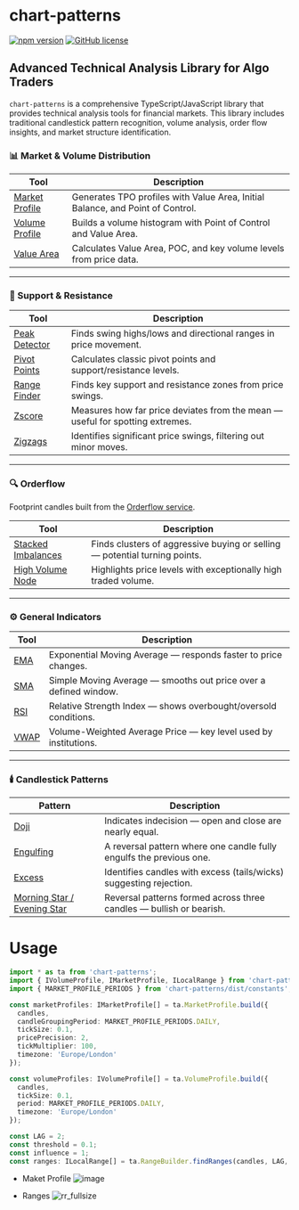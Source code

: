 # chart-patterns

[![npm version](https://badge.fury.io/js/chart-patterns.svg)](https://www.npmjs.com/package/chart-patterns)
[![GitHub license](https://img.shields.io/github/license/focus1691/chart-patterns.svg)](https://github.com/focus1691/chart-patterns/blob/master/LICENSE)


## Advanced Technical Analysis Library for Algo Traders

`chart-patterns` is a comprehensive TypeScript/JavaScript library that provides technical analysis tools for financial markets. This library includes traditional candlestick pattern recognition, volume analysis, order flow insights, and market structure identification.

### 📊 Market & Volume Distribution

| Tool | Description |
|------|-------------|
| [Market Profile](https://focus1691.github.io/chart-patterns/functions/lib.MarketProfile.build.html) | Generates TPO profiles with Value Area, Initial Balance, and Point of Control. |
| [Volume Profile](https://focus1691.github.io/chart-patterns/functions/lib.VolumeProfile.build.html) | Builds a volume histogram with Point of Control and Value Area. |
| [Value Area](https://focus1691.github.io/chart-patterns/functions/lib.ValueArea.calculate.html) | Calculates Value Area, POC, and key volume levels from price data. |

---

### 🧭 Support & Resistance

| Tool | Description |
|------|-------------|
| [Peak Detector](https://focus1691.github.io/chart-patterns/modules/lib.PeakDetector.html) | Finds swing highs/lows and directional ranges in price movement. |
| [Pivot Points](https://focus1691.github.io/chart-patterns/functions/lib.PivotPoints.calculatePivotPoints.html) | Calculates classic pivot points and support/resistance levels. |
| [Range Finder](https://focus1691.github.io/chart-patterns/functions/lib.RangeBuilder.findRanges.html) | Finds key support and resistance zones from price swings. |
| [Zscore](https://focus1691.github.io/chart-patterns/classes/lib.ZScores.ZScore.html#calc) | Measures how far price deviates from the mean — useful for spotting extremes. |
| [Zigzags](https://focus1691.github.io/chart-patterns/functions/lib.ZigZags.create.html) | Identifies significant price swings, filtering out minor moves. |

---

### 🔍 Orderflow

Footprint candles built from the [Orderflow service](https://github.com/focus1691/orderflow).

| Tool | Description |
|------|-------------|
| [Stacked Imbalances](https://focus1691.github.io/chart-patterns/functions/lib.Orderflow.detectStackedImbalances.html) | Finds clusters of aggressive buying or selling — potential turning points. |
| [High Volume Node](https://focus1691.github.io/chart-patterns/functions/lib.Orderflow.findHighVolumeNodes.html) | Highlights price levels with exceptionally high traded volume. |

---

### ⚙️ General Indicators

| Tool | Description |
|------|-------------|
| [EMA](https://focus1691.github.io/chart-patterns/functions/lib.MovingAverage.calculateEMA.html) | Exponential Moving Average — responds faster to price changes. |
| [SMA](https://focus1691.github.io/chart-patterns/functions/lib.MovingAverage.calculateSMA.html) | Simple Moving Average — smooths out price over a defined window. |
| [RSI](https://focus1691.github.io/chart-patterns/functions/lib.RSI.calculateRSI.html) | Relative Strength Index — shows overbought/oversold conditions. |
| [VWAP](https://focus1691.github.io/chart-patterns/functions/lib.VWAP.calculateVWAP.html) | Volume-Weighted Average Price — key level used by institutions. |

---

### 🕯️ Candlestick Patterns

| Pattern | Description |
|---------|-------------|
| [Doji](https://focus1691.github.io/chart-patterns/functions/lib.CandlestickPatterns.getDojiPatternDirection.html) | Indicates indecision — open and close are nearly equal. |
| [Engulfing](https://focus1691.github.io/chart-patterns/functions/lib.CandlestickPatterns.getEngulfingPatternDirection.html) | A reversal pattern where one candle fully engulfs the previous one. |
| [Excess](https://focus1691.github.io/chart-patterns/functions/lib.CandlestickPatterns.getCandleExcessDirection.html) | Identifies candles with excess (tails/wicks) suggesting rejection. |
| [Morning Star / Evening Star](https://focus1691.github.io/chart-patterns/functions/lib.CandlestickPatterns.detectMorningEveningStar.html) | Reversal patterns formed across three candles — bullish or bearish. |

# Usage
```ts
import * as ta from 'chart-patterns';
import { IVolumeProfile, IMarketProfile, ILocalRange } from 'chart-patterns/dist/types';
import { MARKET_PROFILE_PERIODS } from 'chart-patterns/dist/constants';

const marketProfiles: IMarketProfile[] = ta.MarketProfile.build({
  candles,
  candleGroupingPeriod: MARKET_PROFILE_PERIODS.DAILY,
  tickSize: 0.1,
  pricePrecision: 2,
  tickMultiplier: 100,
  timezone: 'Europe/London'
});

const volumeProfiles: IVolumeProfile[] = ta.VolumeProfile.build({
  candles,
  tickSize: 0.1,
  period: MARKET_PROFILE_PERIODS.DAILY,
  timezone: 'Europe/London'
});

const LAG = 2;
const threshold = 0.1;
const influence = 1;
const ranges: ILocalRange[] = ta.RangeBuilder.findRanges(candles, LAG, THRESHOLD, INFLUENCE);
```

- Maket Profile
![image](https://github.com/user-attachments/assets/4b5f81a9-7d55-42f1-ad95-023b47ecfc2a)

- Ranges
![rr_fullsize](https://github.com/user-attachments/assets/22077a58-ed1c-422c-946d-b9d25e586f7e)
